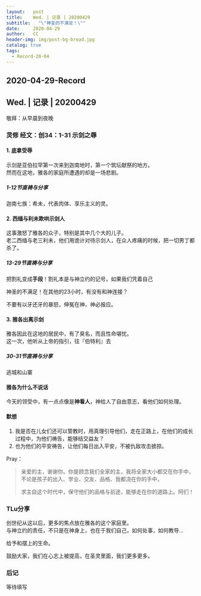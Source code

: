 ```yaml
---
layout:   post
title:    Wed. | 记录 | 20200429
subtitle:   "\"神圣的不满足！\""
date:     2020-04-29
author:   CC
header-img: img/post-bg-bread.jpg
catalog: true
tags:
  - Record-20-04
---
```


## 2020-04-29-Record

## Wed. | 记录 | 20200429

敬拜：从早晨到夜晚

### 灵修 经文：创34：1-31 示剑之辱

#### 1. 底拿受辱

示剑是亚伯拉罕第一次来到迦南地时，第一个筑坛献祭的地方。  
然而在这地，雅各的家庭所遭遇的却是一场悲剧。  

##### 1-12节直祷与分享

迦南七族：希未，代表肉体、享乐主义的灵。

#### 2. 西缅与利未欺哄示剑人

这事激怒了雅各的众子，特别是其中几个大的儿子。  
老二西缅与老三利未，他们用诡计对待示剑人，在众人疼痛的时候，把一切男丁都杀了。  

##### 13-29节直祷与分享

把割礼变成**手段**！割礼本是与神立约的记号，如果我们凭着自己

神圣的不满足！在其他的23小时，有没有和神连接？

不要有以牙还牙的暴怒，伸冤在神，神必报应。

#### 3. 雅各出离示剑

雅各因此在这地的居民中，有了臭名，而且性命堪忧。  
这一次，他听从上帝的指引，往『伯特利』去

##### 30-31节直祷与分享

逃城和山寨

#### 雅各为什么不说话

今天的领受中，有一点点像是**神看人**，神给人了自由意志，看他们如何处理。

#### 默想

1. 我是否在儿女们还可以管教时，用真理引导他们，走在正路上，在他们的成长过程中，为他们祷告，能够结交益友？
2. 也为他们的平安祷告，让他们每日出入平安，不被仇敌攻击掳掠。

Pray：

> 亲爱的主，谢谢你。你是顾念我们全家的主，我将全家大小都交在你手中，不论是孩子的出入、学业、交友、品格、我都浇在你的手中，
>
> 求主自这个时代中，保守他们的品格与前途，能够走在你的道路上。阿们！

### TLu分享

创世纪从这以后，更多的焦点放在雅各的这个家庭里。  
与神立约的责任，不只是在神身上，也在于我们自己，如何处事，如何教导...

给予和摆上的生命。

鼓励大家，我们在心志上被提高，在圣灵里面，我们更多更多。

### 后记

等待填写
